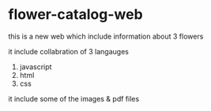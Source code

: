 # flower-catalog-web

this is a new web which include information about 3 flowers 

it include collabration of 3 langauges
1) javascript
2) html
3) css

it include some of the images & pdf files
